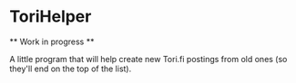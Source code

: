 # ToriHelper

** Work in progress **

A little program that will help create new Tori.fi postings from old ones (so they'll end on the top of the list).

